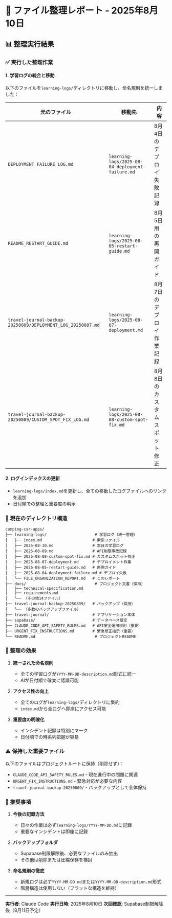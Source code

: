 # 📁 ファイル整理レポート - 2025年8月10日

## 📊 整理実行結果

### ✅ 実行した整理作業

#### 1. **学習ログの統合と移動**
以下のファイルを`learning-logs/`ディレクトリに移動し、命名規則を統一しました：

| 元のファイル | 移動先 | 内容 |
|------------|--------|------|
| `DEPLOYMENT_FAILURE_LOG.md` | `learning-logs/2025-08-04-deployment-failure.md` | 8月4日のデプロイ失敗記録 |
| `README_RESTART_GUIDE.md` | `learning-logs/2025-08-05-restart-guide.md` | 8月5日用の再開ガイド |
| `travel-journal-backup-20250809/DEPLOYMENT_LOG_20250807.md` | `learning-logs/2025-08-07-deployment.md` | 8月7日のデプロイ作業記録 |
| `travel-journal-backup-20250809/CUSTOM_SPOT_FIX_LOG.md` | `learning-logs/2025-08-08-custom-spot-fix.md` | 8月8日のカスタムスポット修正 |

#### 2. **ログインデックスの更新**
- `learning-logs/index.md`を更新し、全ての移動したログファイルへのリンクを追加
- 日付順での整理と重要度の明示

### 📂 現在のディレクトリ構造

```
camping-car-apps/
├── learning-logs/                     # 学習ログ（統一管理）
│   ├── index.md                      # 索引ファイル
│   ├── 2025-08-10.md                 # 本日の学習ログ
│   ├── 2025-08-09.md                 # API制限事故記録
│   ├── 2025-08-08-custom-spot-fix.md # カスタムスポット修正
│   ├── 2025-08-07-deployment.md      # デプロイメント作業
│   ├── 2025-08-05-restart-guide.md   # 再開ガイド
│   ├── 2025-08-04-deployment-failure.md # デプロイ失敗
│   └── FILE_ORGANIZATION_REPORT.md   # このレポート
├── docs/                              # プロジェクト文書（保持）
│   ├── technical-specification.md
│   ├── requirements.md
│   └── （その他14ファイル）
├── travel-journal-backup-20250809/   # バックアップ（保持）
│   └── （多数のバックアップファイル）
├── travel-journal/                   # アプリケーション本体
├── supabase/                         # データベース設定
├── CLAUDE_CODE_API_SAFETY_RULES.md   # API安全運用規則（重要）
├── URGENT_FIX_INSTRUCTIONS.md        # 緊急修正指示（重要）
└── README.md                          # プロジェクトREADME

```

### 🎯 整理の効果

1. **統一された命名規則**
   - 全ての学習ログが`YYYY-MM-DD-description.md`形式に統一
   - AIが日付順で確実に認識可能

2. **アクセス性の向上**
   - 全てのログが`learning-logs/`ディレクトリに集約
   - `index.md`から全ログへ即座にアクセス可能

3. **重要度の明確化**
   - インシデント記録は特別にマーク
   - 日付順での時系列把握が容易

### ⚠️ 保持した重要ファイル

以下のファイルはプロジェクトルートに保持（削除せず）：
- `CLAUDE_CODE_API_SAFETY_RULES.md` - 現在進行中の問題に関連
- `URGENT_FIX_INSTRUCTIONS.md` - 緊急対応が必要な内容
- `travel-journal-backup-20250809/` - バックアップとして全体保持

### 📝 推奨事項

1. **今後の記録方法**
   - 日々の作業は必ず`learning-logs/YYYY-MM-DD.md`に記録
   - 重要なインシデントは即座に記録

2. **バックアップフォルダ**
   - Supabase制限解除後、必要なファイルのみ抽出
   - その他は削除または圧縮保存を検討

3. **命名規則の徹底**
   - 新規ログは必ず`YYYY-MM-DD.md`または`YYYY-MM-DD-description.md`形式
   - 階層構造は使用しない（フラットな構造を維持）

---

**実行者**: Claude Code
**実行日時**: 2025年8月10日
**次回確認**: Supabase制限解除後（8月11日予定）